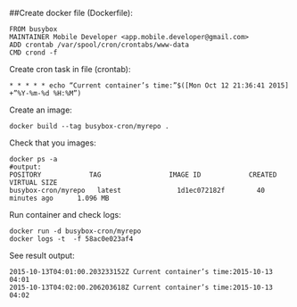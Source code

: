 ##Create docker file (Dockerfile):

    FROM busybox
    MAINTAINER Mobile Developer <app.mobile.developer@gmail.com>
    ADD crontab /var/spool/cron/crontabs/www-data
    CMD crond -f

Create cron task in file (crontab):

    * * * * * echo “Current container’s time:”$([Mon Oct 12 21:36:41 2015] +”%Y-%m-%d %H:%M”)

Create an image:

    docker build --tag busybox-cron/myrepo .

Check that you images:

    docker ps -a
    #output:
    POSITORY            TAG                 IMAGE ID            CREATED             VIRTUAL SIZE
    busybox-cron/myrepo   latest              1d1ec072182f        40 minutes ago      1.096 MB

Run container and check logs:

    docker run -d busybox-cron/myrepo
    docker logs -t  -f 58ac0e023af4

See result output:

    2015-10-13T04:01:00.203233152Z Current container’s time:2015-10-13 04:01
    2015-10-13T04:02:00.206203618Z Current container’s time:2015-10-13 04:02

